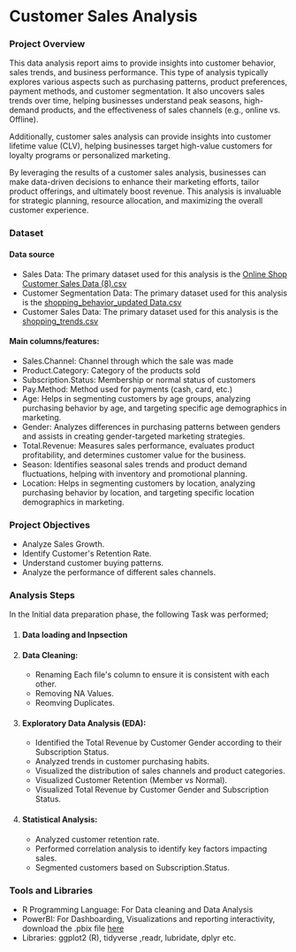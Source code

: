 # Customer Sales Analysis


### Project Overview

This data analysis report aims to provide insights into customer behavior, sales trends, and business performance. This type of analysis typically explores various aspects such as purchasing patterns, product preferences, payment methods, and customer segmentation. It also uncovers sales trends over time, helping businesses understand peak seasons, high-demand products, and the effectiveness of sales channels (e.g., online vs. Offline).

Additionally, customer sales analysis can provide insights into customer lifetime value (CLV), helping businesses target high-value customers for loyalty programs or personalized marketing. 

By leveraging the results of a customer sales analysis, businesses can make data-driven decisions to enhance their marketing efforts, tailor product offerings, and ultimately boost revenue. This analysis is invaluable for strategic planning, resource allocation, and maximizing the overall customer experience.


### Dataset

#### Data source
- Sales Data: The primary dataset used for this analysis is the [Online Shop Customer Sales Data (8).csv](https://www.kaggle.com/datasets/onlineretailshop/online-shop-customer-sales-data)
- Customer Segmentation Data: The primary dataset used for this analysis is the [shopping_behavior_updated Data.csv](https://www.kaggle.com/datasets/zeesolver/consumer-behavior-and-shopping-habits-dataset)
- Customer Sales Data: The primary dataset used for this analysis is the [shopping_trends.csv](https://www.kaggle.com/datasets/iamsouravbanerjee/customer-shopping-trends-dataset?select=shopping_trends.csv)

#### Main columns/features:
- Sales.Channel: Channel through which the sale was made
- Product.Category: Category of the products sold
- Subscription.Status: Membership or normal status of customers
- Pay.Method: Method used for payments (cash, card, etc.)
- Age: Helps in segmenting customers by age groups, analyzing purchasing behavior by age, and targeting specific age demographics in marketing.
- Gender: Analyzes differences in purchasing patterns between genders and assists in creating gender-targeted marketing strategies.
- Total.Revenue: Measures sales performance, evaluates product profitability, and determines customer value for the business.
- Season: Identifies seasonal sales trends and product demand fluctuations, helping with inventory and promotional planning.
- Location: Helps in segmenting customers by location, analyzing purchasing behavior by location, and targeting specific location demographics in marketing.


### Project Objectives
- Analyze Sales Growth.
- Identify Customer's Retention Rate.
- Understand customer buying patterns.
- Analyze the performance of different sales channels.


### Analysis Steps

In the Initial data preparation phase, the following Task was performed;
1. #### Data loading and Inpsection
   
2. #### Data Cleaning:
   - Renaming Each file's column to ensure it is consistent with each other.
   - Removing NA Values.
   - Reomving Duplicates.
 
3. ####  Exploratory Data Analysis (EDA):
   - Identified the Total Revenue by Customer Gender according to their Subscription Status.
   - Analyzed trends in customer purchasing habits.
   - Visualized the distribution of sales channels and product categories.
   - Visualized Customer Retention (Member vs Normal).
   - Visualized Total Revenue by Customer Gender and Subscription Status.

3. #### Statistical Analysis:
   - Analyzed customer retention rate.
   - Performed correlation analysis to identify key factors impacting sales.
   - Segmented customers based on Subscription.Status.


### Tools and Libraries

- R Programming Language: For Data cleaning and Data Analysis
- PowerBI: For Dashboarding, Visualizations and reporting interactivity, download the .pbix file [here](https://drive.google.com/open?id=1_YhpJc9eqKZ6bu3W_bOYykeUVdNfs38G&usp=drive_fs)
- Libraries: ggplot2 (R), tidyverse ,readr, lubridate, dplyr etc.
